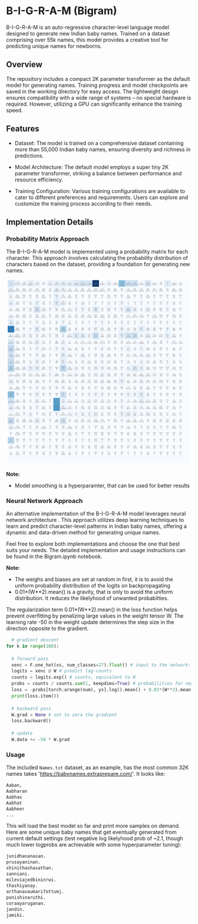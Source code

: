 # B-I-G-R-A-M (Bigram)

B-I-G-R-A-M is an auto-regressive character-level language model designed to generate new Indian baby names. Trained on a dataset comprising over 55k names, this model provides a creative tool for predicting unique names for newborns.

## Overview

The repository includes a compact 2K parameter transformer as the default model for generating names. Training progress and model checkpoints are saved in the working directory for easy access. The lightweight design ensures compatibility with a wide range of systems – no special hardware is required. However, utilizing a GPU can significantly enhance the training speed.

## Features

- Dataset: The model is trained on a comprehensive dataset containing more than 55,000 Indian baby names, ensuring diversity and richness in predictions.

- Model Architecture: The default model employs a super tiny 2K parameter transformer, striking a balance between performance and resource efficiency.

- Training Configuration: Various training configurations are available to cater to different preferences and requirements. Users can explore and customize the training process according to their needs.

## Implementation Details

### Probability Matrix Approach

The B-I-G-R-A-M model is implemented using a probability matrix for each character. This approach involves calculating the probability distribution of characters based on the dataset, providing a foundation for generating new names.

![Probability Distribution](_extensions/img/probDist.svg)

 **Note:** 
-  Model smoothing is a hyperparamter, that can be used for better results 

### Neural Network Approach

An alternative implementation of the B-I-G-R-A-M model leverages neural network architecture . This approach utilizes deep learning techniques to learn and predict character-level patterns in Indian baby names, offering a dynamic and data-driven method for generating unique names.

Feel free to explore both implementations and choose the one that best suits your needs. The detailed implementation and usage instructions can be found in the Bigram.ipynb notebook.

 **Note:** 
-  The weighs and biases are set at random in first, it is to avoid the uniform probability distribution of the logits on backpropagating
-  0.01*(W**2).mean() is a gravity, that is only to avoid the uniform distribution. It reduces the likelyhood of unwanted probabilties.

The regularization term 0.01*(W**2).mean() in the loss function helps prevent overfitting by penalizing large values in the weight tensor W. The learning rate -50 in the weight update determines the step size in the direction opposite to the gradient.

```python
  # gradient descent
for k in range(100):

  # forward pass
  xenc = F.one_hot(xs, num_classes=27).float() # input to the network: one-hot encoding
  logits = xenc @ W # predict log-counts
  counts = logits.exp() # counts, equivalent to N
  probs = counts / counts.sum(1, keepdims=True) # probabilities for next character
  loss = -probs[torch.arange(num), ys].log().mean() + 0.01*(W**2).mean()
  print(loss.item())

  # backward pass
  W.grad = None # set to zero the gradient
  loss.backward()

  # update
  W.data += -50 * W.grad
```


### Usage

The included `Names.txt` dataset, as an example, has the most common 32K names takes 'https://babynames.extraprepare.com/'. It looks like:

```
Aaban,
Aabharan
Aabhas
Aabhat
Aabheer
...
```
This will load the best model so far and print more samples on demand. Here are some unique baby names that get eventually generated from current default settings (test negative log likelyhood prob of ~2.1, though much lower logprobs are achievable with some hyperparameter tuning):
```
junidhananasan.
prusayaninan.
shinithashasathan.
sanniani.
mileviajedbininrwi.
thashiyanay.
arthanavaumarifottumj.
ponishinaruthi.
coraayaruganan.
jandin.
jamiki.
```
